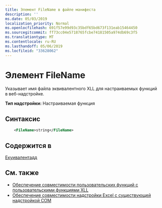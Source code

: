 ```yaml
---
title: Элемент FileName в файле манифеста
description: ''
ms.date: 05/03/2019
localization_priority: Normal
ms.openlocfilehash: 691f57e99d93c35bdf65bd673f131eab15464450
ms.sourcegitcommit: ff73cc04e5718765fcbe74181505a974db69c3f5
ms.translationtype: MT
ms.contentlocale: ru-RU
ms.lasthandoff: 05/06/2019
ms.locfileid: "33628062"
---
```

# <a name="filename-element"></a>Элемент FileName

Указывает имя файла эквивалентного XLL для настраиваемых функций в веб-надстройке.

**Тип надстройки:** Настраиваемая функция

## <a name="syntax"></a>Синтаксис

```XML
    <FileName>string</FileName>  
```

## <a name="contained-in"></a>Содержится в

[Екуивалентадд](equivalentaddin.md)


## <a name="see-also"></a>См. также

- [Обеспечение совместимости пользовательских функций с пользовательскими функциями XLL](../../excel/make-custom-functions-compatible-with-xll-udf.md)
- [Обеспечение совместимости надстройки Excel с существующей надстройкой COM](../../develop/make-office-add-in-compatible-with-existing-com-add-in.md)